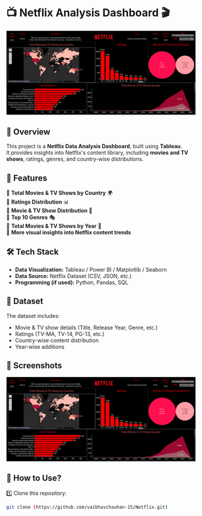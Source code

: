 # 📺 Netflix Analysis Dashboard 🎬  

![Netflix Dashboard](image.png)  

## 📌 Overview  
This project is a **Netflix Data Analysis Dashboard**, built using **Tableau**.  
It provides insights into Netflix's content library, including **movies and TV shows**, ratings, genres, and country-wise distributions.  

## 🚀 Features  
🔹 **Total Movies & TV Shows by Country** 🌍  
🔹 **Ratings Distribution** 📊  
🔹 **Movie & TV Show Distribution** 🍿  
🔹 **Top 10 Genres** 🎭  
🔹 **Total Movies & TV Shows by Year** 📅  
🔹 **More visual insights into Netflix content trends**  

## 🛠️ Tech Stack  
- **Data Visualization:** Tableau / Power BI / Matplotlib / Seaborn  
- **Data Source:** Netflix Dataset (CSV, JSON, etc.)  
- **Programming (if used):** Python, Pandas, SQL  

## 📂 Dataset  
The dataset includes:  
- Movie & TV show details (Title, Release Year, Genre, etc.)  
- Ratings (TV-MA, TV-14, PG-13, etc.)  
- Country-wise content distribution  
- Year-wise additions  

## 📸 Screenshots  
![Netflix Analysis](image.png)  

## 📌 How to Use?  
1️⃣ Clone this repository:  
   ```bash
   git clone (https://github.com/vaibhavchauhan-15/Netflix.git)
